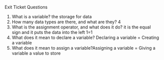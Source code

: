 Exit Ticket Questions
1. What is a variable? the storage for data
2. How many data types are there, and what are they? 4
3. What is the assignment operator, and what does it do? it is the equal sign and it puts the data into the left 1=1 
4. What does it mean to declare a variable? Declaring a variable = Creating a variable
5. What does it mean to assign a variable?Assigning a variable = Giving a variable a value to store
